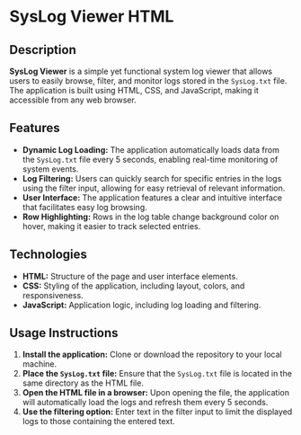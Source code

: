 # SysLog Viewer HTML

## Description
**SysLog Viewer** is a simple yet functional system log viewer that allows users to easily browse, filter, and monitor logs stored in the `SysLog.txt` file. The application is built using HTML, CSS, and JavaScript, making it accessible from any web browser.

## Features
- **Dynamic Log Loading:** The application automatically loads data from the `SysLog.txt` file every 5 seconds, enabling real-time monitoring of system events.
- **Log Filtering:** Users can quickly search for specific entries in the logs using the filter input, allowing for easy retrieval of relevant information.
- **User Interface:** The application features a clear and intuitive interface that facilitates easy log browsing.
- **Row Highlighting:** Rows in the log table change background color on hover, making it easier to track selected entries.

## Technologies
- **HTML:** Structure of the page and user interface elements.
- **CSS:** Styling of the application, including layout, colors, and responsiveness.
- **JavaScript:** Application logic, including log loading and filtering.

## Usage Instructions
1. **Install the application:** Clone or download the repository to your local machine.
2. **Place the `SysLog.txt` file:** Ensure that the `SysLog.txt` file is located in the same directory as the HTML file.
3. **Open the HTML file in a browser:** Upon opening the file, the application will automatically load the logs and refresh them every 5 seconds.
4. **Use the filtering option:** Enter text in the filter input to limit the displayed logs to those containing the entered text.


